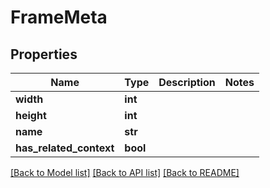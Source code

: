# FrameMeta

## Properties
Name | Type | Description | Notes
------------ | ------------- | ------------- | -------------
**width** | **int** |  | 
**height** | **int** |  | 
**name** | **str** |  | 
**has_related_context** | **bool** |  | 

[[Back to Model list]](../README.md#documentation-for-models) [[Back to API list]](../README.md#documentation-for-api-endpoints) [[Back to README]](../README.md)

